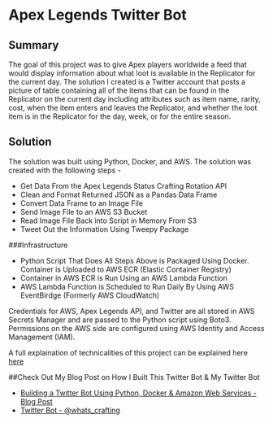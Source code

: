 # Apex Legends Twitter Bot

## Summary
The goal of this project was to give Apex players worldwide a feed that would display information about what loot is available in the Replicator for the current day. The solution I created is a Twitter account that posts a picture of table containing all of the items that can be found in the Replicator on the current day including attributes such as item name, rarity, cost, when the item enters and leaves the Replicator, and whether the loot item is in the Replicator for the day, week, or for the entire season. 

## Solution 

The solution was built using Python, Docker, and AWS. The solution was created with the following steps - 

* Get Data From the Apex Legends Status Crafting Rotation API
* Clean and Format Returned JSON as a Pandas Data Frame
* Convert Data Frame to an Image File
* Send Image File to an AWS S3 Bucket
* Read Image File Back into Script in Memory From S3
* Tweet Out the Information Using Tweepy Package 

###Infrastructure
* Python Script That Does All Steps Above is Packaged Using Docker. Container is Uploaded to AWS ECR (Elastic Container Registry) 
* Container in AWS ECR is Run Using an AWS Lambda Function 
* AWS Lambda Function is Scheduled to Run Daily By Using AWS EventBirdge (Formerly AWS CloudWatch) 

Credentials for AWS, Apex Legends API, and Twitter are all stored in AWS Secrets Manager and are passed to the Python script using Boto3. Permissions on the AWS side are configured using AWS Identity and Access Management (IAM). 

A full explaination of technicalities of this project can be explained here [here](https://www.brandonlevan.me/blog/apex-legends-twitter-bot)

##Check Out My Blog Post on How I Built This Twitter Bot & My Twitter Bot
* [Building a Twitter Bot Using Python, Docker & Amazon Web Services - Blog Post](https://www.brandonlevan.me/blog/apex-legends-twitter-bot)
* [Twitter Bot - @whats_crafting](https://twitter.com/whats_crafting)


